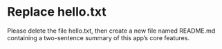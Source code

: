 # Replace hello.txt

Please delete the file hello.txt, then create a new file named README.md containing a two-sentence summary of this app’s core features.